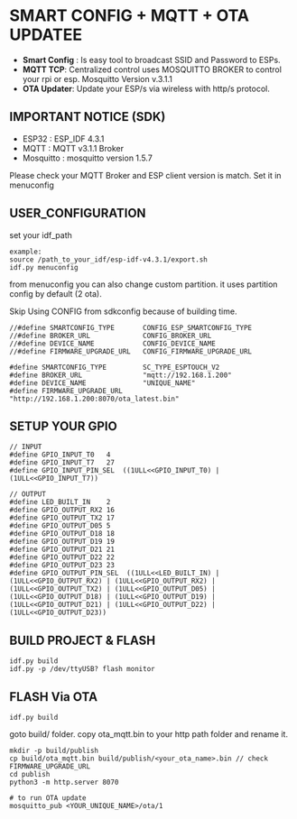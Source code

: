 # SMART CONFIG + MQTT + OTA UPDATEE

* <b>Smart Config</b> : Is easy tool to broadcast SSID and Password to ESPs.
* <b>MQTT TCP</b>: Centralized control uses MOSQUITTO BROKER to control your rpi or esp. Mosquitto Version v.3.1.1
* <b> OTA Updater</b>: Update your ESP/s via wireless with http/s protocol.

## IMPORTANT NOTICE (SDK)

- ESP32  	: ESP_IDF 4.3.1
- MQTT		: MQTT v3.1.1 Broker
- Mosquitto	: mosquitto version 1.5.7

Please check your MQTT Broker and ESP client version is match. Set it in menuconfig


## USER_CONFIGURATION

set your idf_path

```
example:
source /path_to_your_idf/esp-idf-v4.3.1/export.sh
idf.py menuconfig

```

from menuconfig you can also change custom partition.
it uses partition config by default (2 ota).

Skip Using CONFIG from sdkconfig because of building time.

```
//#define SMARTCONFIG_TYPE       CONFIG_ESP_SMARTCONFIG_TYPE
//#define BROKER_URL             CONFIG_BROKER_URL
//#define DEVICE_NAME            CONFIG_DEVICE_NAME
//#define FIRMWARE_UPGRADE_URL   CONFIG_FIRMWARE_UPGRADE_URL

#define SMARTCONFIG_TYPE         SC_TYPE_ESPTOUCH_V2
#define BROKER_URL               "mqtt://192.168.1.200"
#define DEVICE_NAME              "UNIQUE_NAME"
#define FIRMWARE_UPGRADE_URL     "http://192.168.1.200:8070/ota_latest.bin"
```

## SETUP YOUR GPIO

```
// INPUT
#define GPIO_INPUT_T0	4
#define GPIO_INPUT_T7	27
#define GPIO_INPUT_PIN_SEL  ((1ULL<<GPIO_INPUT_T0) | (1ULL<<GPIO_INPUT_T7))

// OUTPUT
#define LED_BUILT_IN	2
#define GPIO_OUTPUT_RX2	16
#define GPIO_OUTPUT_TX2	17
#define GPIO_OUTPUT_D05	5
#define GPIO_OUTPUT_D18	18
#define GPIO_OUTPUT_D19	19
#define GPIO_OUTPUT_D21	21
#define GPIO_OUTPUT_D22	22
#define GPIO_OUTPUT_D23	23
#define GPIO_OUTPUT_PIN_SEL  ((1ULL<<LED_BUILT_IN) | (1ULL<<GPIO_OUTPUT_RX2) | (1ULL<<GPIO_OUTPUT_RX2) | (1ULL<<GPIO_OUTPUT_TX2) | (1ULL<<GPIO_OUTPUT_D05) | (1ULL<<GPIO_OUTPUT_D18) | (1ULL<<GPIO_OUTPUT_D19) | (1ULL<<GPIO_OUTPUT_D21) | (1ULL<<GPIO_OUTPUT_D22) | (1ULL<<GPIO_OUTPUT_D23))
```

## BUILD PROJECT & FLASH

```
idf.py build
idf.py -p /dev/ttyUSB? flash monitor
```

## FLASH Via OTA

```
idf.py build

```

goto build/ folder. copy ota_mqtt.bin to your http path folder and rename it.

```
mkdir -p build/publish
cp build/ota_mqtt.bin build/publish/<your_ota_name>.bin // check FIRMWARE_UPGRADE_URL
cd publish
python3 -m http.server 8070

# to run OTA update
mosquitto_pub <YOUR_UNIQUE_NAME>/ota/1
```

